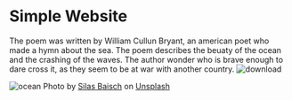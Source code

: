 # Simple Website
The poem was written by William Cullun Bryant, an american poet who made a hymn about the sea. The poem describes the beuaty of the ocean and the crashing of the waves. The author wonder who is brave enough to dare cross it, as they seem to be at war with another country.
![download](https://github.com/RVCC-IDMX/poem-page-ahdevries21/assets/145778459/8ce5bb0d-2777-4d79-89e1-1bb2c2a469a5)

![ocean](https://github.com/RVCC-IDMX/poem-page-ahdevries21/assets/145778459/224fd202-307e-4923-8a34-3a6bd82daabb)
Photo by <a href="https://unsplash.com/@silasbaisch?utm_content=creditCopyText&utm_medium=referral&utm_source=unsplash">Silas Baisch</a> on <a href="https://unsplash.com/photos/sea-waves-ceITO2rlDgc?utm_content=creditCopyText&utm_medium=referral&utm_source=unsplash">Unsplash</a>
  
